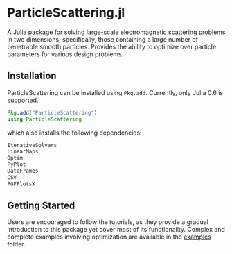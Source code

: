 # ParticleScattering.jl

A Julia package for solving large-scale electromagnetic
scattering problems in two dimensions; specifically,
those containing a large number of penetrable smooth
particles. Provides the ability to optimize over particle parameters for various design problems.

## Installation

ParticleScattering can be installed using `Pkg.add`. Currently, only Julia 0.6 is supported.

```julia
Pkg.add("ParticleScattering")
using ParticleScattering
```
which also installs the following dependencies:

```julia
IterativeSolvers
LinearMaps
Optim
PyPlot
DataFrames
CSV
PGFPlotsX
```

## Getting Started

Users are encouraged to follow the tutorials, as they provide a gradual
introduction to this package yet cover most of its functionality.
Complex and complete examples involving optimization are available in the
 [examples](https://github.com/bblankrot/ParticleScattering.jl/tree/master/examples)
folder.
